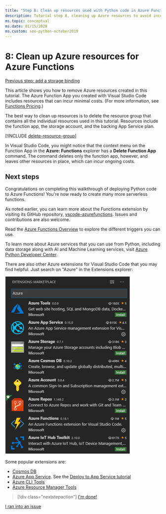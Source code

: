 ```yaml
---
title: "Step 8: Clean up resources used with Python code in Azure Functions"
description: Tutorial step 8, cleaning up Azure resources to avoid incurring ongoing changes.
ms.topic: conceptual
ms.date: 01/15/2020
ms.custom: seo-python-october2019
---
```


# 8: Clean up Azure resources for Azure Functions

[Previous step: add a storage binding](tutorial-vs-code-serverless-python-07.md)

This article shows you how to remove Azure resources created in this tutorial. The Azure Function App you created with Visual Studio Code includes resources that can incur minimal costs. (For more information, see [Functions Pricing](https://azure.microsoft.com/pricing/details/functions/).)

The best way to clean up resources is to delete the resource group that contains all the individual resources used in this tutorial. Resources include the function app, the storage account, and the backing App Service plan.

[!INCLUDE [delete-resource-group](includes/delete-resource-group.md)]

In Visual Studio Code, you might notice that the context menu on the Function App in the **Azure: Functions** explorer has a **Delete Function App** command. The command deletes only the function app, however, and leaves other resources in place, which can incur ongoing costs.

## Next steps

Congratulations on completing this walkthrough of deploying Python code to Azure Functions! You're now ready to create many more serverless functions.

As noted earlier, you can learn more about the Functions extension by visiting its GitHub repository, [vscode-azurefunctions](https://github.com/Microsoft/vscode-azurefunctions). Issues and contributions are also welcome.

Read the [Azure Functions Overview](/azure/azure-functions/functions-overview) to explore the different triggers you can use.

To learn more about Azure services that you can use from Python, including data storage along with AI and Machine Learning services, visit [Azure Python Developer Center](/azure/python/?view=azure-python).

There are also other Azure extensions for Visual Studio Code that you may find helpful. Just search on "Azure" in the Extensions explorer:

![Azure extensions for Visual Studio Code](media/tutorial-vs-code-serverless-python/azure-extensions-for-visual-studio-code.png)

Some popular extensions are:

- [Cosmos DB](https://marketplace.visualstudio.com/items?itemName=ms-azuretools.vscode-cosmosdb)
- [Azure App Service](https://marketplace.visualstudio.com/items?itemName=ms-azuretools.vscode-azureappservice). See the [Deploy to App Service tutorial](tutorial-deploy-app-service-on-linux-01.md)
- [Azure CLI Tools](https://marketplace.visualstudio.com/items?itemName=ms-vscode.azurecli)
- [Azure Resource Manager Tools](https://marketplace.visualstudio.com/items?itemName=msazurermtools.azurerm-vscode-tools)

> [!div class="nextstepaction"]
> [I'm done!](https://docs.microsoft.com/python/azure/?view=azure-python)

[I ran into an issue](https://www.research.net/r/PWZWZ52?tutorial=vscode-functions-python&step=08-clean-up-resources)
